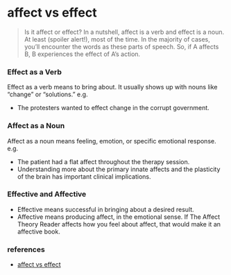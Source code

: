 # affect vs effect
> Is it affect or effect? In a nutshell, affect is a verb and effect is a noun. At least (spoiler alert!), most of the time. In the majority of cases, you’ll encounter the words as these parts of speech.
So, if A affects B, B experiences the effect of A’s action.

### Effect as a Verb
Effect as a verb means to bring about. It usually shows up with nouns like “change” or “solutions.”
e.g.
- The protesters wanted to effect change in the corrupt government.

### Affect as a Noun
Affect as a noun means feeling, emotion, or specific emotional response.
e.g.
- The patient had a flat affect throughout the therapy session.
- Understanding more about the primary innate affects and the plasticity of the brain has important clinical implications.

### Effective and Affective
- Effective means successful in bringing about a desired result.
- Affective means producing affect, in the emotional sense. If The Affect Theory Reader affects how you feel about affect, that would make it an affective book.

### references
- [affect vs effect](https://www.grammarly.com/blog/affect-vs-effect/)
